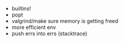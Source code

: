 * builtins!
* popt
* valgrind/make sure memory is getting freed
* more efficient env
* push errs into errs (stacktrace)
